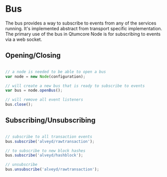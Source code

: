 # Bus
The bus provides a way to subscribe to events from any of the services running. It's implemented abstract from transport specific implementation. The primary use of the bus in Qtumcore Node is for subscribing to events via a web socket.

## Opening/Closing

```javascript

// a node is needed to be able to open a bus
var node = new Node(configuration);

// will create a new bus that is ready to subscribe to events
var bus = node.openBus();

// will remove all event listeners
bus.close();
```

## Subscribing/Unsubscribing

```javascript

// subscribe to all transaction events
bus.subscribe('alveyd/rawtransaction');

// to subscribe to new block hashes
bus.subscribe('alveyd/hashblock');

// unsubscribe
bus.unsubscribe('alveyd/rawtransaction');
```
